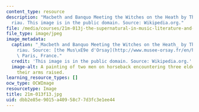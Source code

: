 ```yaml
---
content_type: resource
description: "Macbeth and Banquo Meeting the Witches on the Heath by Th\xE9odore Chass\xE9\
  riau. This image is in the public domain. Source: Wikipedia.org."
file: /media/courses/21m-013j-the-supernatural-in-music-literature-and-culture-fall-2013/dbb2e85e9015a40958c77d3fc3e1ee44_21m-013f13.jpg
file_type: image/jpeg
image_metadata:
  caption: "_Macbeth and Banquo Meeting the Witches on the Heath_ by Th\xE9odore Chass\xE9\
    riau. Source: [the Mus\xE9e d'Orsay](http://www.musee-orsay.fr/en/home.html),\
    \ Paris, France."
  credit: 'This image is in the public domain. Source: Wikipedia.org.'
  image-alt: A painting of two men on horseback encountering three elderly women with
    their arms raised.
learning_resource_types: []
ocw_type: OCWImage
resourcetype: Image
title: 21m-013f13.jpg
uid: dbb2e85e-9015-a409-58c7-7d3fc3e1ee44
---
```

